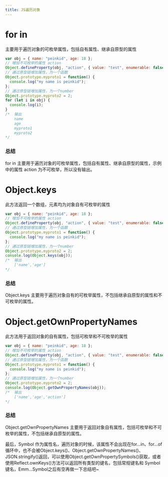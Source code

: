 ```yaml
---
title: JS遍历对象
---
```


# for in

主要用于遍历对象的可枚举属性，包括自有属性、继承自原型的属性

```js
var obj = { name: "peinkid", age: 18 };
// 增加不可枚举的属性 action
Object.defineProperty(obj, "action", { value: "test", enumerable: false });
// 通过原型链增加属性，为一个函数
Object.prototype.myproto1 = function() {
  console.log("my name is peinkid");
};
// 通过原型链增加属性，为一个number
Object.prototype.myproto2 = 2;
for (let i in obj) {
  console.log(i);
}
/*  输出
    name
    age
    myproto1
    myproto2
*/
```

### 总结

<span class="pein">for in</span> 主要用于遍历对象的可枚举属性，包括自有属性、继承自原型的属性，示例中的属性 <span class="pein">action</span> 为不可枚举，所以没有输出。

# Object.keys

此方法返回一个数组，元素均为对象自有可枚举的属性

```js
var obj = { name: "peinkid", age: 18 };
// 增加不可枚举的属性 action
Object.defineProperty(obj, "action", { value: "test", enumerable: false });
// 通过原型链增加属性，为一个函数
Object.prototype.myproto1 = function() {
  console.log("my name is peinkid");
};
// 通过原型链增加属性，为一个number
Object.prototype.myproto2 = 2;
console.log(Object.keys(obj));
/*  输出
    ['name','age']
*/
```

### 总结

<span class="pein">Object.keys</span> 主要用于遍历对象自有的可枚举属性，不包括继承自原型的属性和不可枚举的属性。

# Object.getOwnPropertyNames

此方法用于返回对象的自有属性，包括可枚举和不可枚举的属性

```js
var obj = { name: "peinkid", age: 18 };
// 增加不可枚举的属性 action
Object.defineProperty(obj, "action", { value: "test", enumerable: false });
// 通过原型链增加属性，为一个函数
Object.prototype.myproto1 = function() {
  console.log("my name is peinkid");
};
// 通过原型链增加属性，为一个number
Object.prototype.myproto2 = 2;
console.log(Object.getOwnPropertyNames(obj));
/*  输出
    ['name','age','action']
*/
```

### 总结

<span class="pein">Object.getOwnPropertyNames</span> 主要用于返回对象自有属性，包括可枚举和不可枚举的属性，不包括继承自原型的属性。

最后，<span class="pein">Symbol</span> 作为属性名，遍历对象的时候，该属性不会出现在<span class="pein">for...in、for...of</span>循环中，也不会被<span class="pein">Object.keys()、Object.getOwnPropertyNames()、JSON.stringify()</span>返回，可以使用<span class="pein">Object.getOwnPropertySymbols()</span>获取，或者使用<span class="pein">Reflect.ownKeys()</span>方法可以返回所有类型的键名，包括常规键名和 Symbol 键名，Emm...<span class="pein">Symbol</span>之后有空再做一下总结吧~
